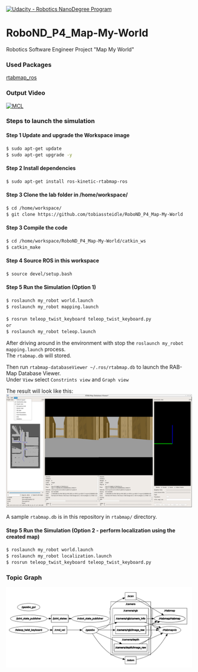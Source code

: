 [![Udacity - Robotics NanoDegree Program](https://s3-us-west-1.amazonaws.com/udacity-robotics/Extra+Images/RoboND_flag.png)](https://www.udacity.com/robotics)

# RoboND_P4_Map-My-World
Robotics Software Engineer Project "Map My World"

### Used Packages
[rtabmap_ros](http://wiki.ros.org/rtabmap_ros)

### Output Video
[![MCL](http://img.youtube.com/vi/SGKF_wKkWKs/0.jpg)](http://www.youtube.com/watch?v=SGKF_wKkWKs "MPC")

### Steps to launch the simulation

#### Step 1 Update and upgrade the Workspace image
```sh
$ sudo apt-get update
$ sudo apt-get upgrade -y
```

#### Step 2 Install dependencies
```sh
$ sudo apt-get install ros-kinetic-rtabmap-ros
```

#### Step 3 Clone the lab folder in /home/workspace/
```sh
$ cd /home/workspace/
$ git clone https://github.com/tobiassteidle/RoboND_P4_Map-My-World
```

#### Step 3 Compile the code
```sh
$ cd /home/workspace/RoboND_P4_Map-My-World/catkin_ws
$ catkin_make
```

#### Step 4 Source ROS in this workspace
```sh
$ source devel/setup.bash
```

#### Step 5 Run the Simulation (Option 1)
```sh
$ roslaunch my_robot world.launch
$ roslaunch my_robot mapping.launch

$ rosrun teleop_twist_keyboard teleop_twist_keyboard.py 
or
$ roslaunch my_robot teleop.launch
```

After driving around in the environment with stop the ```roslaunch my_robot mapping.launch``` process.  
The `rtabmap.db` will stored.
  
Then run ```rtabmap-databaseViewer ~/.ros/rtabmap.db``` to launch the RAB-Map Database Viewer.  
Under `View` select `Constrints view` and `Graph view`

The result will look like this:
![alt text](images/rtab_db_viewer.png)

A sample `rtabmap.db` is in this repository in `rtabmap/` directory.

#### Step 5 Run the Simulation (Option 2 - perform localization using the created map)  
```sh
$ roslaunch my_robot world.launch
$ roslaunch my_robot localization.launch
$ rosrun teleop_twist_keyboard teleop_twist_keyboard.py
```

### Topic Graph
![alt text](images/topic_graph.png)



